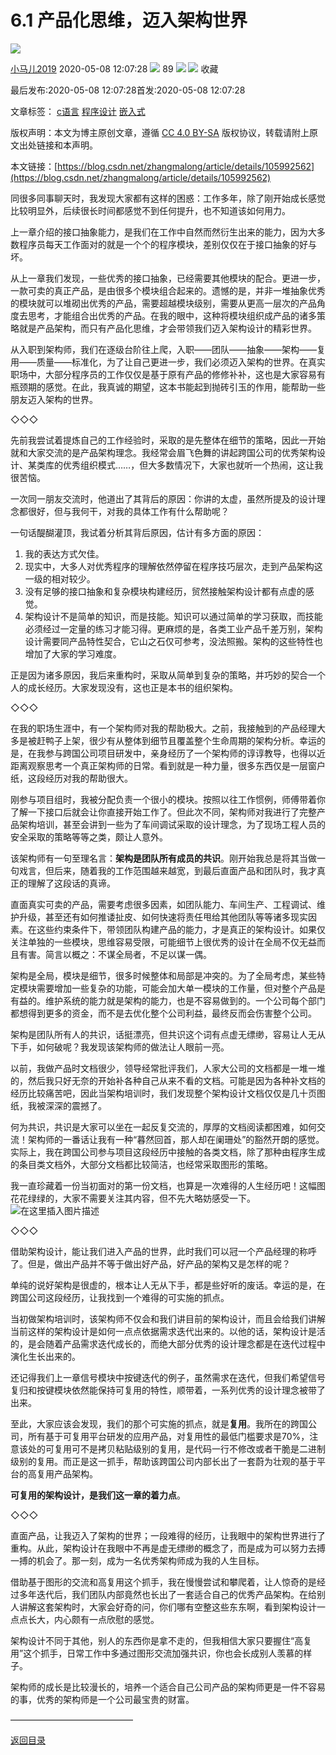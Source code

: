 6.1 产品化思维，迈入架构世界
================

![](https://csdnimg.cn/release/phoenix/template/new_img/original.png)  

[小马儿2019](https://me.csdn.net/zhangmalong) 2020-05-08 12:07:28 ![](https://csdnimg.cn/release/phoenix/template/new_img/articleRead.png) 89 ![](https://csdnimg.cn/release/phoenix/template/new_img/collect.png) ![](https://csdnimg.cn/release/phoenix/template/new_img/tobarCollectionActive.png) 收藏 

最后发布:2020-05-08 12:07:28首发:2020-05-08 12:07:28

文章标签： [c语言](https://so.csdn.net/so/search/s.do?q=c语言&t=blog) [程序设计](https://so.csdn.net/so/search/s.do?q=程序设计&t=blog) [嵌入式](https://so.csdn.net/so/search/s.do?q=嵌入式&t=blog)

版权声明：本文为博主原创文章，遵循 [CC 4.0 BY-SA](http://creativecommons.org/licenses/by-sa/4.0/) 版权协议，转载请附上原文出处链接和本声明。

本文链接：[https://blog.csdn.net/zhangmalong/article/details/105992562](https://blog.csdn.net/zhangmalong/article/details/105992562)

同很多同事聊天时，我发现大家都有这样的困惑：工作多年，除了刚开始成长感觉比较明显外，后续很长时间都感觉不到任何提升，也不知道该如何用力。

上一章介绍的接口抽象能力，是我们在工作中自然而然衍生出来的能力，因为大多数程序员每天工作面对的就是一个个的程序模块，差别仅仅在于接口抽象的好与坏。

从上一章我们发现，一些优秀的接口抽象，已经需要其他模块的配合。更进一步，一款可卖的真正产品，是由很多个模块组合起来的。遗憾的是，并非一堆抽象优秀的模块就可以堆砌出优秀的产品，需要超越模块级别，需要从更高一层次的产品角度去思考，才能组合出优秀的产品。在我的眼中，这种将模块组织成产品的诸多策略就是产品架构，而只有产品化思维，才会带领我们迈入架构设计的精彩世界。

从入职到架构师，我们在逐级台阶往上爬，入职——团队——抽象——架构——复用——质量——标准化，为了让自己更进一步，我们必须迈入架构的世界。在真实职场中，大部分程序员的工作仅仅是基于原有产品的修修补补，这也是大家容易有瓶颈期的感觉。在此，我真诚的期望，这本书能起到抛砖引玉的作用，能帮助一些朋友迈入架构的世界。

◇◇◇

先前我尝试着提炼自己的工作经验时，采取的是先整体在细节的策略，因此一开始就和大家交流的是产品架构理念。我经常会眉飞色舞的讲起跨国公司的优秀架构设计、某类库的优秀组织模式……，但大多数情况下，大家也就听一个热闹，这让我很苦恼。

一次同一朋友交流时，他道出了其背后的原因：你讲的太虚，虽然所提及的设计理念都很好，但与我何干，对我的具体工作有什么帮助呢？

一句话醍醐灌顶，我试着分析其背后原因，估计有多方面的原因：

1.  我的表达方式欠佳。
2.  现实中，大多人对优秀程序的理解依然停留在程序技巧层次，走到产品架构这一级的相对较少。
3.  没有足够的接口抽象和复杂模块构建经历，贸然接触架构设计都有点虚的感觉。
4.  架构设计不是简单的知识，而是技能。知识可以通过简单的学习获取，而技能必须经过一定量的练习才能习得。更麻烦的是，各类工业产品千差万别，架构设计需要同产品特性契合，它山之石仅可参考，没法照搬。架构的这些特性也增加了大家的学习难度。

正是因为诸多原因，我后来重构时，采取从简单到复杂的策略，并巧妙的契合一个人的成长经历。大家发现没有，这也正是本书的组织架构。

◇◇◇

在我的职场生涯中，有一个架构师对我的帮助极大。之前，我接触到的产品经理大多是被赶鸭子上架，很少有从整体到细节且覆盖整个生命周期的架构分析。幸运的是，在我参与跨国公司项目研发中，亲身经历了一个架构师的谆谆教导，也得以近距离观察思考一个真正架构师的日常。看到就是一种力量，很多东西仅是一层窗户纸，这段经历对我的帮助很大。

刚参与项目组时，我被分配负责一个很小的模块。按照以往工作惯例，师傅带着你了解一下接口后就会让你直接开始工作了。但此次不同，架构师对我进行了完整产品架构培训，甚至会讲到一些为了车间调试采取的设计理念，为了现场工程人员的安全采取的策略等等之类，颇让人意外。

该架构师有一句至理名言：**架构是团队所有成员的共识**。刚开始我总是将其当做一句戏言，但后来，随着我的工作范围越来越宽，到最后直面产品和团队时，我才真正的理解了这段话的真谛。

直面真实可卖的产品，需要考虑很多因素，如团队能力、车间生产、工程调试、维护升级，甚至还有如何推诿扯皮、如何快速将责任甩给其他团队等等诸多现实因素。在这些约束条件下，带领团队构建产品的能力，才是真正的架构设计。如果仅关注单独的一些模块，思维容易受限，可能细节上很优秀的设计在全局不仅无益而且有害。简言以概之：不谋全局者，不足以谋一偶。

架构是全局，模块是细节，很多时候整体和局部是冲突的。为了全局考虑，某些特定模块需要增加一些复杂的功能，可能会加大单一模块的工作量，但对整个产品是有益的。维护系统的能力就是架构的能力，也是不容易做到的。一个公司每个部门都想得到更多的资金，而不是去优化整个公司利益，最终反而会伤害整个公司。

架构是团队所有人的共识，话挺漂亮，但共识这个词有点虚无缥缈，容易让人无从下手，如何破呢？我发现该架构师的做法让人眼前一亮。

以前，我做产品时文档很少，领导经常批评我们，人家大公司的文档都是一堆一堆的，然后我只好无奈的开始补各种自己从来不看的文档。可能是因为各种补文档的经历比较痛苦吧，因此当架构培训时，我们发现整个架构设计文档仅仅是几十页图纸，我被深深的震撼了。

何为共识，共识是大家可以坐在一起反复交流的，厚厚的文档阅读都困难，如何交流！架构师的一番话让我有一种“暮然回首，那人却在阑珊处”的豁然开朗的感觉。实际上，我在跨国公司参与项目这段经历中接触的各类文档，除了那种由程序生成的条目类文档外，大部分文档都比较简洁，也经常采取图形的策略。

我一直珍藏着一份当初面对的第一份文档，也算是一次难得的人生经历吧！这幅图花花绿绿的，大家不需要关注其内容，但不先大略妨感受一下。  
![在这里插入图片描述](https://img-blog.csdnimg.cn/20200508120346572.png?x-oss-process=image/watermark,type_ZmFuZ3poZW5naGVpdGk,shadow_10,text_aHR0cHM6Ly9ibG9nLmNzZG4ubmV0L3poYW5nbWFsb25n,size_16,color_FFFFFF,t_70)

◇◇◇

借助架构设计，能让我们进入产品的世界，此时我们可以冠一个产品经理的称呼了。但是，做出产品并不等于做出好产品，好产品的架构又是怎样的呢？

单纯的说好架构是很虚的，根本让人无从下手，都是些好听的废话。幸运的是，在跨国公司这段经历，让我找到一个难得的可实施的抓点。

当初做架构培训时，该架构师不仅会和我们讲目前的架构设计，而且会给我们讲解当前这样的架构设计是如何一点点依据需求迭代出来的。以他的话，架构设计是活的，是会随着产品需求迭代成长的，而绝大部分优秀的设计理念都是在迭代过程中演化生长出来的。

还记得我们上一章信号模块中按键迭代的例子，虽然需求在迭代，但我们希望信号复归和按键模块依然能保持可复用的特性，顺带着，一系列优秀的设计理念被带了出来。

至此，大家应该会发现，我们的那个可实施的抓点，就是**复用**。我所在的跨国公司，所有基于可复用平台研发的应用产品，对复用性的最低门槛要求是70%，注意该处的可复用可不是拷贝粘贴级别的复用，是代码一行不修改或者干脆是二进制级别的复用。而正是这一抓手，帮助该跨国公司内部长出了一套蔚为壮观的基于平台的高复用产品架构。

**可复用的架构设计，是我们这一章的着力点**。

◇◇◇

直面产品，让我迈入了架构的世界；一段难得的经历，让我眼中的架构世界进行了重构。从此，架构设计在我眼中不再是虚无缥缈的概念了，而是成为可以努力去搏一搏的机会了。那一刻，成为一名优秀架构师成为我的人生目标。

借助基于图形的交流和高复用这个抓手，我在慢慢尝试和攀爬着，让人惊奇的是经过多年迭代后，我们团队内部竟然也长出了一套适合自己的优秀产品架构。在给别人讲解这套架构时，大家会好奇的问，你们哪有空整这些东东啊，看到架构设计一点点长大，内心颇有一点欣慰的感觉。

架构设计不同于其他，别人的东西你是拿不走的，但我相信大家只要握住“高复用”这个抓手，日常工作中多通过图形交流加强共识，你也会长成别人羡慕的样子。

架构师的成长是比较漫长的，培养一个适合自己公司产品的架构师更是一件不容易的事，优秀的架构师是一个公司最宝贵的财富。

——————————————

[返回目录](https://blog.csdn.net/zhangmalong/article/details/103197670)